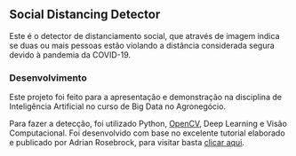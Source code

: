 ## Social Distancing Detector

Este é o detector de distanciamento social, que através de imagem indica se duas ou mais pessoas estão violando a distância considerada segura devido à pandemia da COVID-19.

### Desenvolvimento

Este projeto foi feito para a apresentação e demonstração na disciplina de Inteligência Artificial no curso de Big Data no Agronegócio.

Para fazer a detecção, foi utilizado Python, <a href="https://opencv.org/">OpenCV</a>, Deep Learning e Visão Computacional.
Foi desenvolvido com base no excelente tutorial elaborado e publicado por Adrian Rosebrock, para visitar basta <a href="https://www.pyimagesearch.com/2020/06/01/opencv-social-distancing-detector/">clicar aqui</a>. 
